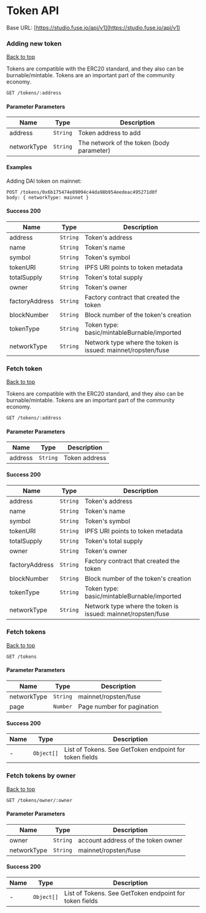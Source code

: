 # Token API

Base URL: [https://studio.fuse.io/api/v1](https://studio.fuse.io/api/v1)

### Adding new token

[Back to top](https://github.com/fuseio/fuse-studio/blob/master/server/docs/api-v1.md#top)

Tokens are compatible with the ERC20 standard, and they also can be burnable/mintable. Tokens are an important part of the community economy.

```
GET /tokens/:address
```

#### Parameter Parameters

| Name        | Type     | Description                               |
| ----------- | -------- | ----------------------------------------- |
| address     | `String` | Token address to add                      |
| networkType | `String` | The network of the token (body parameter) |

#### Examples

Adding DAI token on mainnet:

```
POST /tokens/0x6b175474e89094c44da98b954eedeac495271d0f
body: { networkType: mainnet }
```

#### Success 200

| Name           | Type     | Description                                                  |
| -------------- | -------- | ------------------------------------------------------------ |
| address        | `String` | Token's address                                              |
| name           | `String` | Token's name                                                 |
| symbol         | `String` | Token's symbol                                               |
| tokenURI       | `String` | IPFS URI points to token metadata                            |
| totalSupply    | `String` | Token's total supply                                         |
| owner          | `String` | Token's owner                                                |
| factoryAddress | `String` | Factory contract that created the token                      |
| blockNumber    | `String` | Block number of the token's creation                         |
| tokenType      | `String` | Token type: basic/mintableBurnable/imported                  |
| networkType    | `String` | Network type where the token is issued: mainnet/ropsten/fuse |

### Fetch token <a href="#user-content-fetch-token" id="user-content-fetch-token"></a>

[Back to top](https://github.com/fuseio/fuse-studio/blob/master/server/docs/api-v1.md#top)

Tokens are compatible with the ERC20 standard, and they also can be burnable/mintable. Tokens are an important part of the community economy.

```
GET /tokens/:address
```

#### Parameter Parameters

| Name    | Type     | Description   |
| ------- | -------- | ------------- |
| address | `String` | Token address |

#### Success 200

| Name           | Type     | Description                                                  |
| -------------- | -------- | ------------------------------------------------------------ |
| address        | `String` | Token's address                                              |
| name           | `String` | Token's name                                                 |
| symbol         | `String` | Token's symbol                                               |
| tokenURI       | `String` | IPFS URI points to token metadata                            |
| totalSupply    | `String` | Token's total supply                                         |
| owner          | `String` | Token's owner                                                |
| factoryAddress | `String` | Factory contract that created the token                      |
| blockNumber    | `String` | Block number of the token's creation                         |
| tokenType      | `String` | Token type: basic/mintableBurnable/imported                  |
| networkType    | `String` | Network type where the token is issued: mainnet/ropsten/fuse |

### Fetch tokens <a href="#user-content-fetch-tokens" id="user-content-fetch-tokens"></a>

[Back to top](https://github.com/fuseio/fuse-studio/blob/master/server/docs/api-v1.md#top)

```
GET /tokens
```

#### Parameter Parameters

| Name        | Type     | Description                |
| ----------- | -------- | -------------------------- |
| networkType | `String` | mainnet/ropsten/fuse       |
| page        | `Number` | Page number for pagination |

#### Success 200

| Name | Type       | Description                                            |
| ---- | ---------- | ------------------------------------------------------ |
| -    | `Object[]` | List of Tokens. See GetToken endpoint for token fields |

### Fetch tokens by owner <a href="#user-content-fetch-tokens-by-owner" id="user-content-fetch-tokens-by-owner"></a>

[Back to top](https://github.com/fuseio/fuse-studio/blob/master/server/docs/api-v1.md#top)

```
GET /tokens/owner/:owner
```

#### Parameter Parameters

| Name        | Type     | Description                        |
| ----------- | -------- | ---------------------------------- |
| owner       | `String` | account address of the token owner |
| networkType | `String` | mainnet/ropsten/fuse               |

#### Success 200

| Name | Type       | Description                                            |
| ---- | ---------- | ------------------------------------------------------ |
| -    | `Object[]` | List of Tokens. See GetToken endpoint for token fields |
